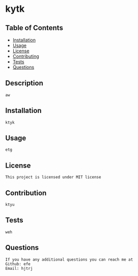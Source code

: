 # kytk 

 ## Table of Contents
- [Installation](#installation)
- [Usage](#Usage)
- [License](#License)
- [Contributing](#Contributing)
- [Tests](#Tests)
- [Questions](#Questions)

## Description
    aw
## Installation
    ktyk
## Usage
    etg
## License
    This project is licensed under MIT license
## Contribution
    ktyu
## Tests
    weh
## Questions
    If you have any additional questions you can reach me at
    Github: efe
    Email: hjtrj